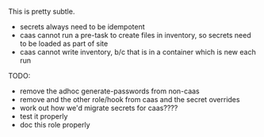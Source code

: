 This is pretty subtle.

- secrets always need to be idempotent
- caas cannot run a pre-task to create files in inventory, so secrets
  need to be loaded as part of site
- caas cannot write inventory, b/c that is in a container which is new each
  run


TODO:
- remove the adhoc generate-passwords from non-caas
- remove and the other role/hook from caas and the secret overrides
- work out how we'd migrate secrets for caas????
- test it properly
- doc this role properly
